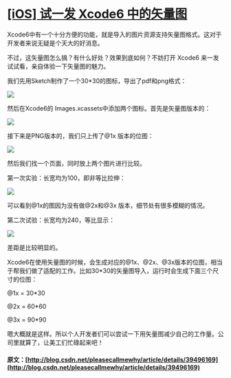 #  [ [iOS] 试一发 Xcode6 中的矢量图 ](/pleasecallmewhy/article/details/39496169)

Xcode6中有一个十分方便的功能，就是导入的图片资源支持矢量图格式。这对于开发者来说无疑是个天大的好消息。 

  


不过，这矢量图怎么搞？有什么好处？效果到底如何？不妨打开 Xcode6 来一发试试看，亲自体验一下矢量图的魅力。 

  


我们先用Sketch制作了一个30*30的图标，导出了pdf和png格式： 

  


![](http://img.blog.csdn.net/20140923114113769?watermark/2/text/aHR0cDovL2Jsb2cuY3Nkbi5uZXQvcGxlYXNlY2FsbG1ld2h5/font/5a6L5L2T/fontsize/400/fill/I0JBQkFCMA==/dissolve/70/gravity/SouthEast)   


  


然后在Xcode6的 Images.xcassets中添加两个图标。首先是矢量图版本的： 

![](http://img.blog.csdn.net/20140923114413482?watermark/2/text/aHR0cDovL2Jsb2cuY3Nkbi5uZXQvcGxlYXNlY2FsbG1ld2h5/font/5a6L5L2T/fontsize/400/fill/I0JBQkFCMA==/dissolve/70/gravity/SouthEast)   


  


  


接下来是PNG版本的，我们只上传了@1x 版本的位图： 

![](http://img.blog.csdn.net/20140923114354968?watermark/2/text/aHR0cDovL2Jsb2cuY3Nkbi5uZXQvcGxlYXNlY2FsbG1ld2h5/font/5a6L5L2T/fontsize/400/fill/I0JBQkFCMA==/dissolve/70/gravity/SouthEast)   


  


然后我们找一个页面，同时放上两个图片进行比较。 

  


第一次实验：长宽均为100，即非等比拉伸： 

  


![](http://img.blog.csdn.net/20140923114735861?watermark/2/text/aHR0cDovL2Jsb2cuY3Nkbi5uZXQvcGxlYXNlY2FsbG1ld2h5/font/5a6L5L2T/fontsize/400/fill/I0JBQkFCMA==/dissolve/70/gravity/SouthEast)   


  


可以看到@1x的图因为没有做@2x和@3x 版本，细节处有很多模糊的情况。 

  


第二次试验：长宽均为240，等比显示： 

  


![](http://img.blog.csdn.net/20140923115624780?watermark/2/text/aHR0cDovL2Jsb2cuY3Nkbi5uZXQvcGxlYXNlY2FsbG1ld2h5/font/5a6L5L2T/fontsize/400/fill/I0JBQkFCMA==/dissolve/70/gravity/SouthEast)   


  


  


差距是比较明显的。 

  


  


Xcode6在使用矢量图的时候，会生成对应的@1x、@2x、@3x版本的位图，相当于帮我们做了适配的工作。比如30*30的矢量图导入，运行时会生成下面三个尺寸的位图： 

@1x = 30*30 

@2x = 60*60 

@3x = 90*90 

  


嗯大概就是这样。所以个人开发者们可以尝试一下用矢量图减少自己的工作量。公司里就算了，让美工们忙碌起来吧！ 

  


  


  

#### 原文：[http://blog.csdn.net/pleasecallmewhy/article/details/39496169](http://blog.csdn.net/pleasecallmewhy/article/details/39496169)
